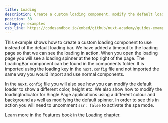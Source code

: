 ```yaml
---
title: Loading
description: Create a custom loading component, modify the default loader as well as the spinner for spas
position: 38
category: examples
csb_link: https://codesandbox.io/embed/github/nuxt-academy/guides-examples/tree/master/03_features/08_loading
---
```


This example shows how to create a custom loading component to use instead of the default loading bar. We have added a timeout to the loading page so that we can see the loading in action. When you open the loading page you will see a loading spinner at the top right of the page. The LoadingBar component can be found in the components folder. It is imported using the loading key in the `nuxt.config` file and not imported the same way you would import and use normal components.

In the `nuxt.config` file you will also see how you can modify the default loader to show a different color, height etc. We also show how to modify the loadingIndicator for Single Page applications using a different colour and background as well as modifying the default spinner. In order to see this in action you will need to uncomment `ssr: false` to activate the spa mode.

<base-alert type="next">

Learn more in the Features book in the [Loading](/guides/features/loading) chapter.

</base-alert>

<code-sandbox :src="csb_link"></code-sandbox>
